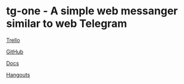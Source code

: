 # tg-one - A simple web messanger similar to web Telegram

[Trello](https://trello.com/b/H0pJESSs/telegram-clone)

[GitHub](https://github.com/13shutt/tg-one)

[Docs](https://docs.google.com/document/d/1K1I-NqjgfBA7YJ2D5fvVyAbObT-Lb_0eCSo9SUC_lKU/edit)

[Hangouts](https://hangouts.google.com/call/nIe2KIyYchZ_AQIOhfjfAAEI)
